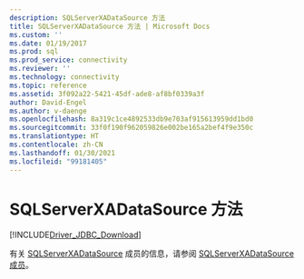 ```yaml
---
description: SQLServerXADataSource 方法
title: SQLServerXADataSource 方法 | Microsoft Docs
ms.custom: ''
ms.date: 01/19/2017
ms.prod: sql
ms.prod_service: connectivity
ms.reviewer: ''
ms.technology: connectivity
ms.topic: reference
ms.assetid: 3f092a22-5421-45df-ade8-af8bf0339a3f
author: David-Engel
ms.author: v-daenge
ms.openlocfilehash: 8a319c1ce4892533db9e703af915613959dd1bd0
ms.sourcegitcommit: 33f0f190f962059826e002be165a2bef4f9e350c
ms.translationtype: HT
ms.contentlocale: zh-CN
ms.lasthandoff: 01/30/2021
ms.locfileid: "99181405"
---
```

# <a name="sqlserverxadatasource-methods"></a>SQLServerXADataSource 方法
[!INCLUDE[Driver_JDBC_Download](../../../includes/driver_jdbc_download.md)]

  有关 [SQLServerXADataSource](../../../connect/jdbc/reference/sqlserverxadatasource-class.md) 成员的信息，请参阅 [SQLServerXADataSource 成员](../../../connect/jdbc/reference/sqlserverxadatasource-members.md)。  
  
  
